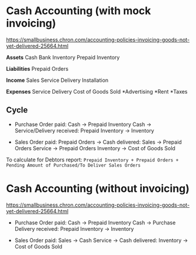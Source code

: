 # Cash Accounting (with mock invoicing)
https://smallbusiness.chron.com/accounting-policies-invoicing-goods-not-yet-delivered-25664.html

**Assets**
    Cash
    Bank
    Inventory
    Prepaid Inventory

**Liabilities**
    Prepaid Orders

**Income**
    Sales
    Service
        Delivery
        Installation

**Expenses**
    Service
        Delivery
    Cost of Goods Sold
    *Advertising
    *Rent
    *Taxes


## Cycle
- Purchase Order
    paid:      Cash -> Prepaid Inventory
               Cash -> Service/Delivery
    received:  Prepaid Inventory -> Inventory

- Sales Order
    paid:      Prepaid Orders -> Cash
    delivered: Sales -> Prepaid Orders
               Service -> Prepaid Orders
               Inventory -> Cost of Goods Sold

To calculate for Debtors report:
`Prepaid Inventory + Prepaid Orders + Pending Amount of Purchased/To Deliver Sales Orders`


# Cash Accounting (without invoicing)
https://smallbusiness.chron.com/accounting-policies-invoicing-goods-not-yet-delivered-25664.html

- Purchase Order
    paid:      Cash -> Prepaid Inventory
               Cash -> Purchase Delivery
    received:  Prepaid Inventory -> Inventory

- Sales Order
    paid:      Sales -> Cash
               Service -> Cash
    delivered: Inventory -> Cost of Goods Sold